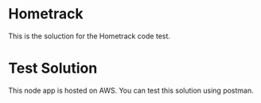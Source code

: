 # Hometrack

This is the soluction for the Hometrack code test.


# Test Solution 

This node app is hosted on AWS. You can test this solution using postman.
